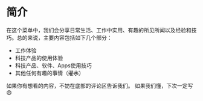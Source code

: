 # 简介

在这个菜单中，我们会分享日常生活、工作中实用、有趣的所见所闻以及经验和技巧。总的来说，主要内容包括如下几个部分：

- 工作体验
- 科技产品的使用体验
- 科技产品、软件、Apps使用技巧
- 其他任何有趣的事情（~~灌水~~）

如果你有想看的内容，不妨在底部的评论区告诉我们。 如果我们懂，下次一定写 :smile: 

